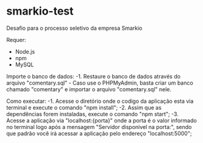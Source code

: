 # smarkio-test
Desafio para o processo seletivo da empresa Smarkio

Requer:
  - Node.js
  - npm
  - MySQL
  
  Importe o banco de dados:
      -1. Restaure o banco de dados através do arquivo "comentary.sql"
        - Caso use o PHPMyAdmin, basta criar um banco chamado "comentary" e importar o arquivo "comentary.sql" nele.
  
  Como executar:
      -1. Acesse o diretório onde o codigo da aplicação esta via terminal e execute o comando "npm install";
      -2. Assim que as dependências forem instaladas, execute o comando "npm start";
      -3. Acesse a aplicação via "localhost:{porta}" onde a porta é o valor informado no terminal logo após a mensagem "Servidor disponivel na porta:", sendo que padrão você irá acessar a aplicação pelo endereço "localhost:5000";
